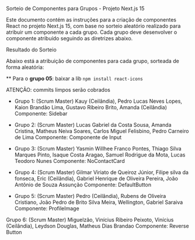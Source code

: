 Sorteio de Componentes para Grupos - Projeto Next.js 15

Este documento contém as instruções para a criação de componentes React no projeto Next.js 15, com base no sorteio aleatório realizado para atribuir um componente a cada grupo. Cada grupo deve desenvolver o componente atribuído seguindo as diretrizes abaixo.

Resultado do Sorteio

Abaixo está a atribuição de componentes para cada grupo, sorteada de forma aleatória:

** Para o **grupo 05**: baixar a lib `npm install react-icons`

ATENÇÃO: commits limpos serão cobrados

- Grupo 1: (Scrum Master) Kauy (Ceilândia), Pedro Lucas Neves Lopes, Kaion Brandão Lima, Gustavo Ribeiro Brito, Amanda (Ceilândia)
Componente: Sidebar

- Grupo 2: (Scrum Master) Lucas Gabriel da Costa Sousa, Amanda Cristina, Matheus Neiva Soares, Carlos Miguel Felisbino, Pedro Carneiro de Lima
Componente: Componente de Input

- Grupo 3: (Scrum Master) Yasmin Willhee Franco Pontes, Thiago Silva Marques Pinto, Isaque Costa Aragao, Samuel Rodrigue da Mota, Lucas Teodoro Nunes
Componente: NoContactCard

- Grupo 4: (Scrum Master) Gilmar Viriato de Queiroz Júnior, Filipe silva da fonseca, Eric (Ceilândia), Gabriel Henrique de Oliveira Pereira, João Antônio de Souza Assunção
Componente: DefaultButton

- Grupo 5: (Scrum Master) Pedro (Ceilândia), Rubens de Oliveira Cristiano, João Pedro de Brito Silva Meira, Wellington, Gabriel Saraiva
Componente: ProfileImage

Grupo 6: (Scrum Master) Miguelzão, Vinícius Ribeiro Peixoto, Vinícius (Ceilândia), Leydson Douglas, Matheus Dias Brandao
Componente: Reverse Button
